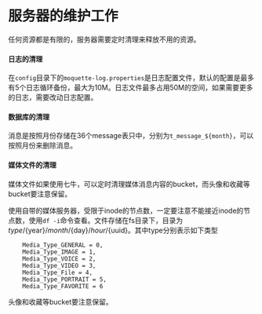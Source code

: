 # 服务器的维护工作
任何资源都是有限的，服务器需要定时清理来释放不用的资源。
#### 日志的清理
在```config```目录下的```moquette-log.properties```是日志配置文件，默认的配置是最多有5个日志循环备份，最大为10M。日志文件最多占用50M的空间，如果需要更多的日志，需要改动日志配置。

#### 数据库的清理
消息是按照月份存储在36个message表只中，分别为```t_message_${month}```，可以按照月份来删除消息。

#### 媒体文件的清理
媒体文件如果使用七牛，可以定时清理媒体消息内容的bucket，而头像和收藏等bucket要注意保留。

使用自带的媒体服务器，受限于inode的节点数，一定要注意不能接近inode的节点数，使用```df -i```命令查看。文件存储在fs目录下，目录为${type}/${year}/${month}/${day}/${hour}/${uuid}。其中type分别表示如下类型
```
    Media_Type_GENERAL = 0,
    Media_Type_IMAGE = 1,
    Media_Type_VOICE = 2,
    Media_Type_VIDEO = 3,
    Media_Type_File = 4,
    Media_Type_PORTRAIT = 5,
    Media_Type_FAVORITE = 6
```
头像和收藏等bucket要注意保留。
